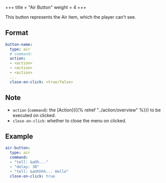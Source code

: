 +++
title = "Air Button"
weight = 4
+++

This button represents the Air item, which the player can't see.

## Format

```yaml
button-name:
  type: air
  # command:
  action:
  - <action>
  - <action>
  - <action>
  ...
  close-on-click: <true/false>
```

## Note

* `action` (`command`): the [Action]({{% relref "../action/overview" %}}) to be executed on clicked.
* `close-on-click`: whether to close the menu on clicked.

## Example

```yaml
air-button:
  type: air
  command:
  - "tell: &aOh..."
  - "delay: 30"
  - "tell: &aUhhhh... Hello"
  close-on-click: true
```
